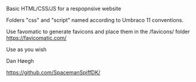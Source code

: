 Basic HTML/CSS/JS for a respopnsive website

Folders "css" and "script" named according to Umbraco 11 conventions.

Use favomatic to generate favicons and place them in the /favicons/ folder
https://favicomatic.com/

Use as you wish

Dan Høegh

https://github.com/SpacemanSpiffDK/